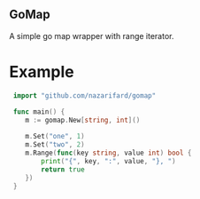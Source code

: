 ## GoMap
A simple go map wrapper with range iterator.

# Example
```go
 import "github.com/nazarifard/gomap"

 func main() {
    m := gomap.New[string, int]()
	
    m.Set("one", 1)
    m.Set("two", 2)
	m.Range(func(key string, value int) bool {
		print("{", key, ":", value, "}, ")
		return true
	})
 }
 ```


